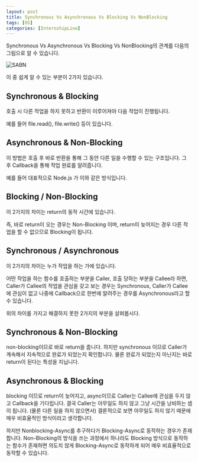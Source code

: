 ```yaml
---
layout: post
title: Synchronous Vs Asynchronous Vs Blocking Vs NonBlocking 
tags: [OS]
categories: [InternshipLine]
---
```


Synchronous Vs Asynchronous Vs Blocking Vs NonBlocking의 관계를 다음의 그림으로 알 수 있습니다.

![SABN](https://nephelai.github.io/images/posts/developerWorks_Matrix.jpg)

이 중 쉽게 알 수 있는 부분이 2가지 있습니다.

## Synchronous & Blocking

호출 시 다른 작업을 하지 못하고 반환이 이루어져야 다음 작업이 진행됩니다. 

예를 들어 file.read(), file.write() 등이 있습니다.

## Asynchronous & Non-Blocking

이 방법은 호출 후 바로 반환을 통해 그 동안 다른 일을 수행할 수 있는 구조입니다. 그 후 Callback을 통해 작업 완료를 알려줍니다.

예를 들어 대표적으로 Node.js 가 이와 같은 방식입니다.



## Blocking / Non-Blocking

이 2가지의 차이는 return의 동작 시간에 있습니다.

즉, 바로 return이 오는 경우는 Non-Blocking 이며, return이 늦어지는 경우 다른 작업을 할 수 없으므로 Blocking이 됩니다.

## Synchronous / Asynchronous

이 2가지의 차이는 누가 작업을 하는 가에 있습니다.

어떤 작업을 하는 함수를 호출하는 부분을 Caller, 호출 당하는 부분을 Callee라 하면, Caller가 Callee의 작업을 관심을 갖고 보는 경우는 Synchronous, Caller가 Callee에 관심이 없고 나중에 Callback으로 한번에 알려주는 경우를 Asynchronous라고 할 수 있습니다.



위의 차이를 가지고 해결하지 못한 2가지의 부분을 살펴봅시다.



## Synchronous & Non-Blocking

non-blocking이므로 바로 return을 줍니다. 하지만 synchronous 이므로 Caller가 계속해서 지속적으로 완료가 되었는지 확인합니다. 물론 완료가 되었는지 아닌지는 바로 return이 된다는 특성을 지닙니다.

## Asynchronous & Blocking

blocking 이므로 return이 늦어지고, async이므로 Caller는 Callee에 관심을 두지 않고 Callback을 기다립니다. 결국 Caller는 아무일도 하지 않고 그냥 시간을 낭비하는 셈이 됩니다. (물론 다른 일을 하지 않으면서) 결론적으로 보면 아무일도 하지 않기 때문에 매우 비효율적인 방식이라고 생각합니다.

하지만 Nonblocking-Async를 추구하다가 Blocking-Async로 동작하는 경우가 존재합니다. Non-Blocking의 방식을 쓰는 과정에서 하나라도 Blocking 방식으로 동작하는 함수가 존재하면 의도치 않게 Blocking-Async로 동작하게 되어 매우 비효율적으로 동작할 수 있습니다.

